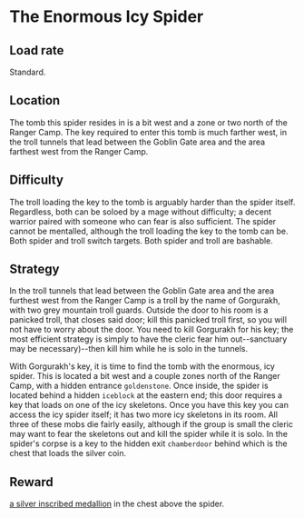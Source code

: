 # The Enormous Icy Spider

## Load rate

Standard.

## Location

The tomb this spider resides in is a bit west and a zone or two north of the
Ranger Camp. The key required to enter this tomb is much farther west, in the
troll tunnels that lead between the Goblin Gate area and the area farthest west
from the Ranger Camp.

## Difficulty

The troll loading the key to the tomb is arguably harder than the spider
itself. Regardless, both can be soloed by a mage without difficulty; a decent
warrior paired with someone who can fear is also sufficient. The spider cannot
be mentalled, although the troll loading the key to the tomb can be. Both
spider and troll switch targets. Both spider and troll are bashable.

## Strategy

In the troll tunnels that lead between the Goblin Gate area and the area
furthest west from the Ranger Camp is a troll by the name of Gorgurakh, with
two grey mountain troll guards. Outside the door to his room is a panicked
troll, that closes said door; kill this panicked troll first, so you will not
have to worry about the door. You need to kill Gorgurakh for his key; the most
efficient strategy is simply to have the cleric fear him out--sanctuary may be
necessary)--then kill him while he is solo in the tunnels.

With Gorgurakh's key, it is time to find the tomb with the enormous, icy
spider. This is located a bit west and a couple zones north of the Ranger
Camp, with a hidden entrance `goldenstone`. Once inside, the spider is located
behind a hidden `iceblock` at the eastern end; this door requires a key that
loads on one of the icy skeletons. Once you have this key you can access the
icy spider itself; it has two more icy skeletons in its room. All three of
these mobs die fairly easily, although if the group is small the cleric may
want to fear the skeletons out and kill the spider while it is solo. In the
spider's corpse is a key to the hidden exit `chamberdoor` behind which is the
chest that loads the silver coin.

## Reward

[a silver inscribed medallion](/docs/items/clothing.md#a-silver-inscribed-medallion)
in the chest above the spider.

